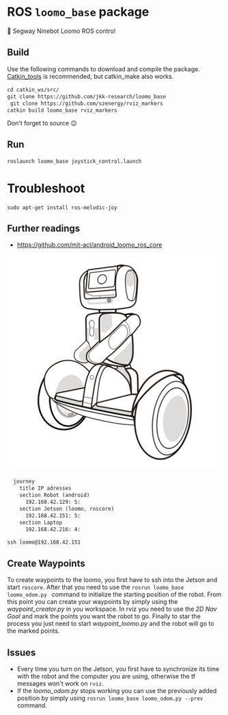 # ROS `loomo_base` package
🤖 Segway Ninebot Loomo ROS control


## Build
Use the following commands to download and compile the package. [Catkin_tools](https://catkin-tools.readthedocs.io/en/latest/installing.html) is recommended, but catkin_make also works.
```
cd catkin_ws/src/
git clone https://github.com/jkk-research/loomo_base
 git clone https://github.com/szenergy/rviz_markers
catkin build loomo_base rviz_markers
```
Don't forget to source 😉

## Run 
```
roslaunch loomo_base joystick_control.launch
```

# Troubleshoot
```
sudo apt-get install ros-melodic-joy
```

## Further readings 
- https://github.com/mit-acl/android_loomo_ros_core

![](etc/loomo01.svg)


```mermaid
  journey
    title IP adresses
    section Robot (android)
      192.168.42.129: 5: 
    section Jetson (loomo, roscore)
      192.168.42.151: 5: 
    section Laptop
      192.168.42.216: 4: 
```




```
ssh loomo@192.168.42.151
```

## Create Waypoints

To create waypoints to the loomo, you first have to ssh into the Jetson and start `roscore`.
After that you need to use the `rosrun loomo_base loomo_odom.py ` command to initialize the starting position of the robot.
From this point you can create your waypoints by simply using the *waypoint_creator.py* in you workspace.
In rviz you need to use the *2D Nav Goal* and mark the points you want the robot to go.
Finally to star the process you just need to start *waypoint_loomo.py* and the robot will go to the marked points.

## Issues
- Every time you turn on the Jetson, you first have to synchronize its time with the robot and the computer you are using, otherwise the tf messages won't work on `rviz`.
- If the *loomo_odom.py* stops working you can use the previously added position by simply using `rosrun loomo_base loomo_odom.py --prev` command.
